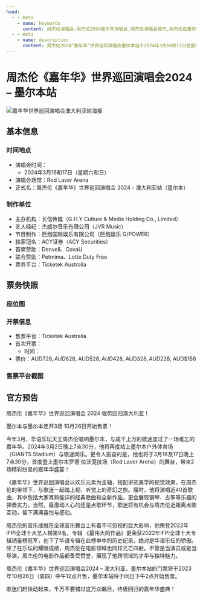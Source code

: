 ```yaml
---
head:
  - - meta
    - name: keywords
      content: 周杰伦演唱会,周杰伦2024墨尔本演唱会,周杰伦演唱会城市,周杰伦在墨尔本, 嘉年华演唱会墨尔本制作团队名单, 2025墨尔本演唱会
  - - meta
    - name: description
      content: 周杰伦2024“嘉年华”世界巡回演唱会墨尔本站于2024年3月16和17日在墨尔本举行。了解演出时间、票务信息、主办方详情及官方最新公告。
---
```

# 周杰伦《嘉年华》世界巡回演唱会2024 – 墨尔本站

![嘉年华世界巡回演唱会澳大利亚站海报](//public.jaychou.wiki/show/concert/2019carnival/2024Australia/Poster-1.jpg/yss+sy "嘉年华世界巡回演唱会-澳大利亚站官方海报" )

## 基本信息

### 时间地点
- 演唱会时间：
    - 2024年3月16和17日（星期六和日）
- 演唱会场馆：Rod Laver Arena
- 正式名：周杰伦《嘉年华》世界巡回演唱会 2024 - 澳大利亚站（墨尔本）

### 制作单位
- 主办机构：长信传媒（G.H.Y Culture & Media Holding Co., Limited） 
- 艺人经纪：杰威尔音乐有限公司（JVR Music）
- 节目制作：巨炮国际娱乐有限公司（巨炮娱乐 G/POWER）
- 独家冠名：ACY证券（ACY Securities）
- 首席赞助：Denvell、CovaU
- 联合赞助：Petmima、Lotte Duty Free
- 票务平台：Ticketek Australia

## 票务快照
### 座位图

### 开票信息
- 售票平台：Ticketek Australia
- 首次开票：
    - 时间：
- 票价：AUD$728, AUD$628, AUD$528, AUD$428, AUD$328, AUD$228, AUD$158

### 售票平台截图


## 官方预告
周杰伦《嘉年华》世界巡回演唱会 2024 强势回归澳大利亚！

墨尔本与墨尔本连开3场     10月26日开始售票！

今年3月，华语乐坛天王周杰伦唱响墨尔本，与成千上万的歌迷度过了一场难忘的嘉年华。2024年3月2日晚上7点30分，他将再度站上墨尔本户外体育场（GIANTS Stadium）与歌迷同乐。更令人振奋的是，他也将于3月16及17日晚上7点30分，首度登上墨尔本罗德·拉沃竞技场（Rod Laver Arena）的舞台，带来2场精彩纷呈的嘉年华盛宴！

 

《嘉年华》世界巡回演唱会以欢乐元素为主轴，搭配讲究美学的视觉效果，在周杰伦的带领下，与歌迷一起踏上视、听觉上的奇幻之旅。届时，他将演唱近40首歌曲，其中包括大家耳熟能详的经典歌曲和全新作品，更会展现钢琴、古筝等乐器的弹奏实力。当然，最激动人心的还是点歌环节，歌迷将有机会与周杰伦近距离点歌互动，留下满满喜悦与感动。

 

周杰伦的音乐成就在全球音乐舞台上有着不可忽视的巨大影响，他荣登2022年IFPI全球十大艺人榜第9名，专辑 《最伟大的作品》更荣获2022年IFPI全球十大专辑销量榜冠军，创下了华语专辑在此榜单中的历史纪录，绝对是华语乐坛的骄傲。除了在乐坛的耀眼成绩，周杰伦在电影领域也同样光芒四射。不管是当演员或是当导演，周杰伦的电影作品都备受赞誉，展现了他跨领域的才华与独特魅力。

 
周杰伦《嘉年华》世界巡回演唱会2024 – 澳大利亚，墨尔本站的门票将于2023年10月26日（周四）中午12点开售，墨尔本站将于同日下午2点开始售票。

歌迷们赶快动起来，千万不要错过这万众瞩目，终极回归的嘉年华盛典！